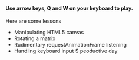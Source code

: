 #### Use arrow keys, Q and W on your keyboard to play.


Here are some lessons

* Manipulating HTML5 canvas
* Rotating a matrix
* Rudimentary requestAnimationFrame listening
* Handling keyboard input 
$ peoductive day
